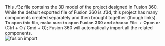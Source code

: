 This .f3z file contains the 3D model of the project designed in Fusion 360. While the default exported file of Fusion 360 is .f3d, this project has many components created separately and then brought together (though links). To open this file, make sure to open Fusion 360 and choose File -> Open or (Ctrl + O / Cmd + O); Fusion 360 will automatically import all the related components.<br>
![fusion import](https://raw.githubusercontent.com/nguyenvince/machineLab/master/finalProject/3D%20Model/Screenshot%20(100).png)<br>
